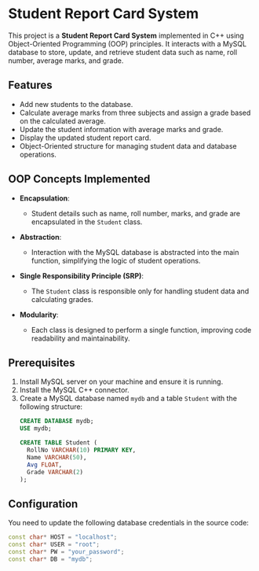 # Student Report Card System

This project is a **Student Report Card System** implemented in C++ using Object-Oriented Programming (OOP) principles. It interacts with a MySQL database to store, update, and retrieve student data such as name, roll number, average marks, and grade.

## Features

- Add new students to the database.
- Calculate average marks from three subjects and assign a grade based on the calculated average.
- Update the student information with average marks and grade.
- Display the updated student report card.
- Object-Oriented structure for managing student data and database operations.

## OOP Concepts Implemented

- **Encapsulation**: 
  - Student details such as name, roll number, marks, and grade are encapsulated in the `Student` class.
  
- **Abstraction**: 
  - Interaction with the MySQL database is abstracted into the main function, simplifying the logic of student operations.
  
- **Single Responsibility Principle (SRP)**: 
  - The `Student` class is responsible only for handling student data and calculating grades.
  
- **Modularity**: 
  - Each class is designed to perform a single function, improving code readability and maintainability.

## Prerequisites

1. Install MySQL server on your machine and ensure it is running.
2. Install the MySQL C++ connector.
3. Create a MySQL database named `mydb` and a table `Student` with the following structure:
    ```sql
    CREATE DATABASE mydb;
    USE mydb;
    
    CREATE TABLE Student (
      RollNo VARCHAR(10) PRIMARY KEY,
      Name VARCHAR(50),
      Avg FLOAT,
      Grade VARCHAR(2)
    );
    ```

## Configuration

You need to update the following database credentials in the source code:
```cpp
const char* HOST = "localhost";
const char* USER = "root";
const char* PW = "your_password";
const char* DB = "mydb";
